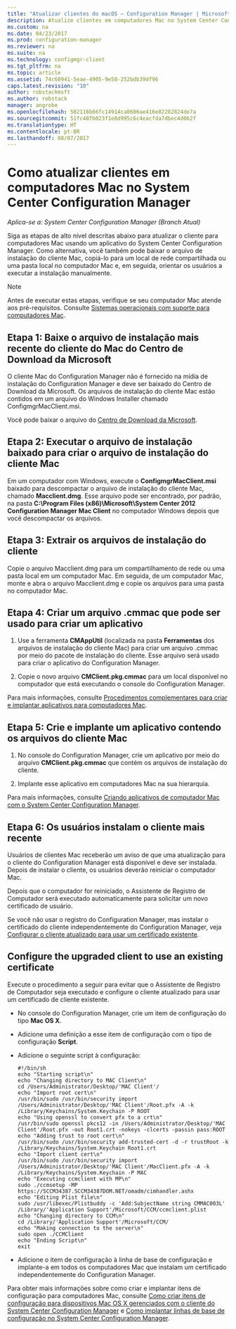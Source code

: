 ```yaml
---
title: "Atualizar clientes do macOS – Configuration Manager | Microsoft Docs"
description: Atualize clientes em computadores Mac no System Center Configuration Manager.
ms.custom: na
ms.date: 04/23/2017
ms.prod: configuration-manager
ms.reviewer: na
ms.suite: na
ms.technology: configmgr-client
ms.tgt_pltfrm: na
ms.topic: article
ms.assetid: 74c60941-5eae-4905-9e58-252bdb39df96
caps.latest.revision: "10"
author: robstackmsft
ms.author: robstack
manager: angrobe
ms.openlocfilehash: 502116b66fc14914ca0606ae416e82202824de7a
ms.sourcegitcommit: 51fc48fb023f1e8d995c6c4eacfda7dbec4d0b2f
ms.translationtype: HT
ms.contentlocale: pt-BR
ms.lasthandoff: 08/07/2017
---
```

# <a name="how-to-upgrade-clients-on-mac-computers-in-system-center-configuration-manager"></a>Como atualizar clientes em computadores Mac no System Center Configuration Manager

*Aplica-se a: System Center Configuration Manager (Branch Atual)*

Siga as etapas de alto nível descritas abaixo para atualizar o cliente para computadores Mac usando um aplicativo do System Center Configuration Manager. Como alternativa, você também pode baixar o arquivo de instalação do cliente Mac, copiá-lo para um local de rede compartilhada ou uma pasta local no computador Mac e, em seguida, orientar os usuários a executar a instalação manualmente.  

> [!NOTE]  
>  Antes de executar estas etapas, verifique se seu computador Mac atende aos pré-requisitos. Consulte [Sistemas operacionais com suporte para computadores Mac](../../../plan-design/configs/supported-operating-systems-for-clients-and-devices.md#mac-computers).  

## <a name="step-1-download-the-latest-mac-client-installation-file-from-the-microsoft-download-center"></a>Etapa 1: Baixe o arquivo de instalação mais recente do cliente do Mac do Centro de Download da Microsoft  
 O cliente Mac do Configuration Manager não é fornecido na mídia de instalação do Configuration Manager e deve ser baixado do Centro de Download da Microsoft. Os arquivos de instalação do cliente Mac estão contidos em um arquivo do Windows Installer chamado ConfigmgrMacClient.msi.  

 Você pode baixar o arquivo do [Centro de Download da Microsoft](http://go.microsoft.com/fwlink/p/?LinkId=525184).  

## <a name="step-2-run-the-downloaded-installation-file-to-create-the-mac-client-installation-file"></a>Etapa 2: Executar o arquivo de instalação baixado para criar o arquivo de instalação do cliente Mac  
 Em um computador com Windows, execute o **ConfigmgrMacClient.msi** baixado para descompactar o arquivo de instalação do cliente Mac, chamado **Macclient.dmg**. Esse arquivo pode ser encontrado, por padrão, na pasta **C:\Program Files (x86)\Microsoft\System Center 2012 Configuration Manager Mac Client** no computador Windows depois que você descompactar os arquivos.  

## <a name="step-3-extract-the-client-installation-files"></a>Etapa 3: Extrair os arquivos de instalação do cliente  
 Copie o arquivo Macclient.dmg para um compartilhamento de rede ou uma pasta local em um computador Mac. Em seguida, de um computador Mac, monte e abra o arquivo Macclient.dmg e copie os arquivos para uma pasta no computador Mac.  

## <a name="step-4-create-a-cmmac-file-that-can-be-used-to-create-an-application"></a>Etapa 4: Criar um arquivo .cmmac que pode ser usado para criar um aplicativo  

1.  Use a ferramenta **CMAppUtil** (localizada na pasta **Ferramentas** dos arquivos de instalação do cliente Mac) para criar um arquivo .cmmac por meio do pacote de instalação do cliente. Esse arquivo será usado para criar o aplicativo do Configuration Manager.  

2.  Copie o novo arquivo **CMClient.pkg.cmmac** para um local disponível no computador que está executando o console do Configuration Manager.  

 Para mais informações, consulte [Procedimentos complementares para criar e implantar aplicativos para computadores Mac](/sccm/apps/get-started/creating-mac-computer-applications#supplemental-procedures-to-create-and-deploy-applications-for-mac-computers).  

## <a name="step-5-create-and-deploy-an-application-containing-the-mac-client-files"></a>**Etapa 5:** Crie e implante um aplicativo contendo os arquivos do cliente Mac  

1.  No console do Configuration Manager, crie um aplicativo por meio do arquivo **CMClient.pkg.cmmac** que contém os arquivos de instalação do cliente.  

2.  Implante esse aplicativo em computadores Mac na sua hierarquia.  

 Para mais informações, consulte [Criando aplicativos de computador Mac com o System Center Configuration Manager](../../../../apps/get-started/creating-mac-computer-applications.md).  

## <a name="step-6-users-install-the-latest-client"></a>Etapa 6: Os usuários instalam o cliente mais recente  
 Usuários de clientes Mac receberão um aviso de que uma atualização para o cliente do Configuration Manager está disponível e deve ser instalada. Depois de instalar o cliente, os usuários deverão reiniciar o computador Mac.  

 Depois que o computador for reiniciado, o Assistente de Registro de Computador será executado automaticamente para solicitar um novo certificado de usuário.  

 Se você não usar o registro do Configuration Manager, mas instalar o certificado do cliente independentemente do Configuration Manager, veja [Configurar o cliente atualizado para usar um certificado existente](#BKMK_UpgradingClient_MachineEnrollment).  

##  <a name="BKMK_UpgradingClient_MachineEnrollment"></a> Configure the upgraded client to use an existing certificate  
 Execute o procedimento a seguir para evitar que o Assistente de Registro de Computador seja executado e configure o cliente atualizado para usar um certificado de cliente existente.  

-   No console do Configuration Manager, crie um item de configuração do tipo **Mac OS X**.  

-   Adicione uma definição a esse item de configuração com o tipo de configuração **Script**.  

-   Adicione o seguinte script à configuração:  

    ```  
    #!/bin/sh  
    echo "Starting script\n"  
    echo "Changing directory to MAC Client\n"  
    cd /Users/Administrator/Desktop/'MAC Client'/  
    echo "Import root cert\n"  
    /usr/bin/sudo /usr/bin/security import /Users/Administrator/Desktop/'MAC Client'/Root.pfx -A -k /Library/Keychains/System.Keychain -P ROOT  
    echo "Using openssl to convert pfx to a crt\n"  
    /usr/bin/sudo openssl pkcs12 -in /Users/Administrator/Desktop/'MAC Client'/Root.pfx -out Root1.crt -nokeys -clcerts -passin pass:ROOT  
    echo "Adding trust to root cert\n"  
    /usr/bin/sudo /usr/bin/security add-trusted-cert -d -r trustRoot -k /Library/Keychains/System.Keychain Root1.crt  
    echo "Import client cert\n"  
    /usr/bin/sudo /usr/bin/security import /Users/Administrator/Desktop/'MAC Client'/MacClient.pfx -A -k /Library/Keychains/System.Keychain -P MAC  
    echo "Executing ccmclient with MP\n"  
    sudo ./ccmsetup -MP https://SCCM34387.SCCM34387DOM.NET/omadm/cimhandler.ashx  
    echo "Editing Plist file\n"  
    sudo /usr/libexec/Plistbuddy -c 'Add:SubjectName string CMMAC003L' /Library/'Application Support'/Microsoft/CCM/ccmclient.plist  
    echo "Changing directory to CCM\n"  
    cd /Library/'Application Support'/Microsoft/CCM/  
    echo "Making connection to the server\n"  
    sudo open ./CCMClient  
    echo "Ending Script\n"  
    exit  

    ```  

-   Adicione o item de configuração à linha de base de configuração e implante-a em todos os computadores Mac que instalam um certificado independentemente do Configuration Manager.  

 Para obter mais informações sobre como criar e implantar itens de configuração para computadores Mac, consulte [Como criar itens de configuração para dispositivos Mac OS X gerenciados com o cliente do System Center Configuration Manager](../../../../compliance/deploy-use/create-configuration-items-for-mac-os-x-devices-managed-with-the-client.md) e [Como implantar linhas de base de configuração no System Center Configuration Manager](../../../../compliance/deploy-use/deploy-configuration-baselines.md).  
